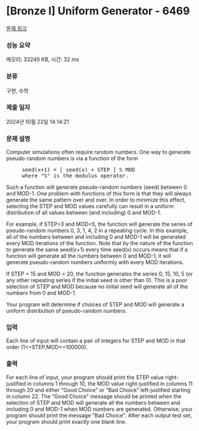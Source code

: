 # [Bronze I] Uniform Generator - 6469 

[문제 링크](https://www.acmicpc.net/problem/6469) 

### 성능 요약

메모리: 33240 KB, 시간: 32 ms

### 분류

구현, 수학

### 제출 일자

2024년 10월 22일 14:14:21

### 문제 설명

<p>Computer simulations often require random numbers. One way to generate pseudo-random numbers is via a function of the form </p>

<pre>     seed(x+1) = [ seed(x) + STEP ] % MOD
     where "%" is the modulus operator.</pre>

<p>Such a function will generate pseudo-random numbers (seed) between 0 and MOD-1. One problem with functions of this form is that they will always generate the same pattern over and over. In order to minimize this effect, selecting the STEP and MOD values carefully can result in a uniform distribution of all values between (and including) 0 and MOD-1. </p>

<p>For example, if STEP=3 and MOD=5, the function will generate the series of pseudo-random numbers 0, 3, 1, 4, 2 in a repeating cycle. In this example, all of the numbers between and including 0 and MOD-1 will be generated every MOD iterations of the function. Note that by the nature of the function to generate the same seed(x+1) every time seed(x) occurs means that if a function will generate all the numbers between 0 and MOD-1, it will generate pseudo-random numbers uniformly with every MOD iterations. </p>

<p>If STEP = 15 and MOD = 20, the function generates the series 0, 15, 10, 5 (or any other repeating series if the initial seed is other than 0). This is a poor selection of STEP and MOD because no initial seed will generate all of the numbers from 0 and MOD-1. </p>

<p>Your program will determine if choices of STEP and MOD will generate a uniform distribution of pseudo-random numbers. </p>

### 입력 

 <p>Each line of input will contain a pair of integers for STEP and MOD in that order (1<=STEP,MOD<=100000).</p>

### 출력 

 <p>For each line of input, your program should print the STEP value right-justified in columns 1 through 10, the MOD value right-justified in columns 11 through 20 and either "Good Choice" or "Bad Choice" left-justified starting in column 22. The "Good Choice" message should be printed when the selection of STEP and MOD will generate all the numbers between and including 0 and MOD-1 when MOD numbers are generated. Otherwise, your program should print the message "Bad Choice". After each output test set, your program should print exactly one blank line.</p>

